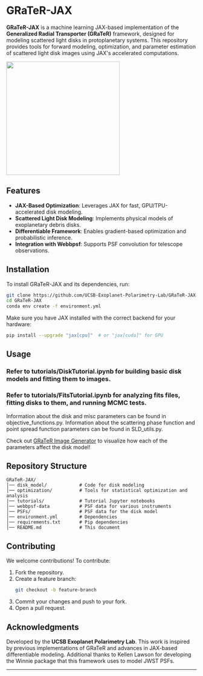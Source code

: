 # GRaTeR-JAX

**GRaTeR-JAX** is a machine learning JAX-based implementation of the **Generalized Radial Transporter (GRaTeR)** framework, designed for modeling scattered light disks in protoplanetary systems. This repository provides tools for forward modeling, optimization, and parameter estimation of scattered light disk images using JAX's accelerated computations.

<img src="https://github.com/user-attachments/assets/c10f45e8-5449-4891-b6a7-33954cf6d954" width="300">

## Features

- **JAX-Based Optimization**: Leverages JAX for fast, GPU/TPU-accelerated disk modeling.
- **Scattered Light Disk Modeling**: Implements physical models of exoplanetary debris disks.
- **Differentiable Framework**: Enables gradient-based optimization and probabilistic inference.
- **Integration with Webbpsf**: Supports PSF convolution for telescope observations.

## Installation

To install GRaTeR-JAX and its dependencies, run:

```sh
git clone https://github.com/UCSB-Exoplanet-Polarimetry-Lab/GRaTeR-JAX.git
cd GRaTeR-JAX
conda env create -f environment.yml
```

Make sure you have JAX installed with the correct backend for your hardware:

```sh
pip install --upgrade "jax[cpu]"  # or "jax[cuda]" for GPU
```

## Usage

### Refer to tutorials/DiskTutorial.ipynb for building basic disk models and fitting them to images.
### Refer to tutorials/FitsTutorial.ipynb for analyzing fits files, fitting disks to them, and running MCMC tests.

Information about the disk and misc parameters can be found in objective_functions.py. Information about the
scattering phase function and point spread function parameters can be found in SLD_utils.py.

Check out [GRaTeR Image Generator](https://scattered-light-disks.vercel.app) to visualize how each of the parameters affect the disk model!

## Repository Structure

```
GRaTeR-JAX/
│── disk_model/            # Code for disk modeling
│── optimization/          # Tools for statistical optimization and analysis
|── tutorials/             # Tutorial Jupyter notebooks
│── webbpsf-data           # PSF data for various instruments
│── PSFs/                  # PSF data for the disk model
│── environment.yml        # Dependencies
│── requirements.txt       # Pip dependencies
│── README.md              # This document
```

## Contributing

We welcome contributions! To contribute:

1. Fork the repository.
2. Create a feature branch:
   ```sh
   git checkout -b feature-branch
   ```
3. Commit your changes and push to your fork.
4. Open a pull request.

## Acknowledgments

Developed by the **UCSB Exoplanet Polarimetry Lab**. This work is inspired by previous implementations of GRaTeR and advances in JAX-based differentiable modeling. Additional thanks to Kellen Lawson for developing the Winnie package that this framework uses to model JWST PSFs.

---
